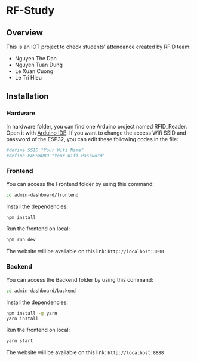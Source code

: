 # RF-Study

## Overview
This is an IOT project to check students' attendance created by RFID team:
- Nguyen The Dan
- Nguyen Tuan Dung
- Le Xuan Cuong
- Le Tri Hieu

## Installation

### Hardware
In hardware folder, you can find one Arduino project named RFID_Reader. Open it with [Arduino IDE](https://www.arduino.cc/en/software).
If you want to change the access Wifi SSID and password of the ESP32, you can edit these following codes in the file:
```bash
#define SSID "Your Wifi Name"
#define PASSWORD "Your Wifi Password"
```

### Frontend
You can access the Frontend folder by using this command: 
```bash
cd admin-dashboard/frontend
```

Install the dependencies:
```bash
npm install
```

Run the frontend on local:
```bash
npm run dev
```

The website will be available on this link: ```http://localhost:3000```

### Backend
You can access the Backend folder by using this command: 
```bash
cd admin-dashboard/backend
```

Install the dependencies:
```bash
npm install -g yarn
yarn install
```

Run the frontend on local:
```bash
yarn start
```

The website will be available on this link: ```http://localhost:8888```
